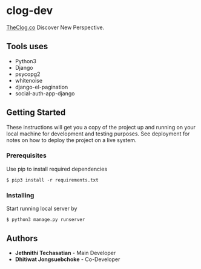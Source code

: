 # clog-dev
[TheClog.co](https://theclog.co/) Discover New Perspective. 


## Tools uses
* Python3
* Django
* psycopg2
* whitenoise
* django-el-pagination
* social-auth-app-django

## Getting Started

These instructions will get you a copy of the project up and running on your local machine for development and testing purposes. See deployment for notes on how to deploy the project on a live system.

### Prerequisites

Use pip to install required dependencies

```
$ pip3 install -r requirements.txt
```


### Installing
Start running local server by 
```
$ python3 manage.py runserver
```


## Authors
* **Jethnithi Techasatian** -  Main Developer 
* **Dhitiwat Jongsuebchoke** - Co-Developer
